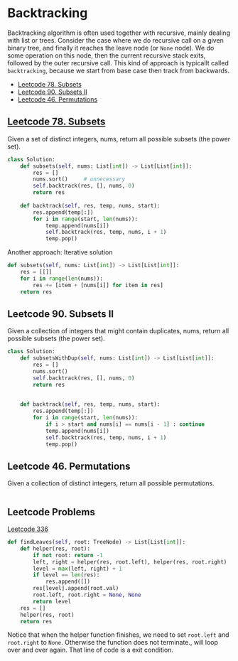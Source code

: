 # Backtracking
Backtracking algorithm is often used together with recursive, mainly dealing with list or trees. Consider the case where we do recursive call on a given binary tree, and finally it reaches the leave node (or `None` node). We do some operation on this node, then the current recursive stack exits, followed by the outer recursive call. This kind of approach is typicallt called `backtracking`, because we start from base case then track from backwards.

+ [Leetcode 78. Subsets](https://leetcode.com/problems/subsets/)
+ [Leetcode 90. Subsets II](https://leetcode.com/problems/subsets-ii/)
+ [Leetcode 46. Permutations](https://leetcode.com/problems/permutations/)


## [Leetcode 78. Subsets](https://leetcode.com/problems/subsets/)
Given a set of distinct integers, nums, return all possible subsets (the power set).
```python
class Solution:
    def subsets(self, nums: List[int]) -> List[List[int]]:
        res = []
        nums.sort()     # unnecessary
        self.backtrack(res, [], nums, 0)
        return res
    
    def backtrack(self, res, temp, nums, start):
        res.append(temp[:])
        for i in range(start, len(nums)):
            temp.append(nums[i])
            self.backtrack(res, temp, nums, i + 1)
            temp.pop()
```

Another approach: Iterative solution

```python
def subsets(self, nums: List[int]) -> List[List[int]]:
    res = [[]]
    for i in range(len(nums)):
        res += [item + [nums[i]] for item in res]
    return res
```

## Leetcode 90. Subsets II 
Given a collection of integers that might contain duplicates, nums, return all possible subsets (the power set).
```python
class Solution:
    def subsetsWithDup(self, nums: List[int]) -> List[List[int]]:
        res = []
        nums.sort()
        self.backtrack(res, [], nums, 0)
        return res
        
        
    def backtrack(self, res, temp, nums, start):
        res.append(temp[:])
        for i in range(start, len(nums)):
            if i > start and nums[i] == nums[i - 1] : continue
            temp.append(nums[i])
            self.backtrack(res, temp, nums, i + 1)
            temp.pop()
```

## Leetcode 46. Permutations
Given a collection of distinct integers, return all possible permutations.
```python

```


## Leetcode Problems
[Leetcode 336](https://leetcode.com/problems/find-leaves-of-binary-tree/)
```python
def findLeaves(self, root: TreeNode) -> List[List[int]]:
    def helper(res, root):
        if not root: return -1
        left, right = helper(res, root.left), helper(res, root.right)
        level = max(left, right) + 1
        if level == len(res):
            res.append([])
        res[level].append(root.val)
        root.left, root.right = None, None
        return level
    res = []
    helper(res, root)
    return res
```

Notice that when the helper function finishes, we need to set `root.left` and `root.right` to `None`. Otherwise the function does not terminate., will loop over and over again. That line of code is a exit condition.

## 